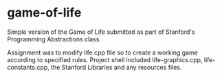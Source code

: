 # game-of-life
Simple version of the Game of Life submitted as part of Stanford's Programming Abstractions class.

Assignment was to modify life.cpp file so to create a working game according to specified rules.
Project shell included life-graphics.cpp, life-constants.cpp, the Stanford Libraries and any resources files.
